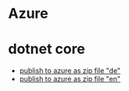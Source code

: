 # Azure

# dotnet core
* [publish to azure as zip file "de"](https://docs.microsoft.com/de-de/azure/azure-functions/deployment-zip-push)
* [publish to azure as zip file "en"](https://docs.microsoft.com/en-us/azure/azure-functions/deployment-zip-push)
